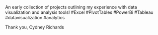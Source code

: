 An early collection of projects outlining my experience with data visualization and analysis tools!
#Excel #PivotTables #PowerBi #Tableau #datavisualization #analytics

Thank you,
Cydney Richards

